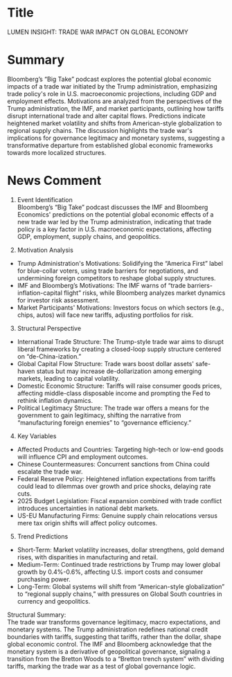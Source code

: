 # Title
LUMEN INSIGHT: TRADE WAR IMPACT ON GLOBAL ECONOMY

# Summary
Bloomberg’s “Big Take” podcast explores the potential global economic impacts of a trade war initiated by the Trump administration, emphasizing trade policy's role in U.S. macroeconomic projections, including GDP and employment effects. Motivations are analyzed from the perspectives of the Trump administration, the IMF, and market participants, outlining how tariffs disrupt international trade and alter capital flows. Predictions indicate heightened market volatility and shifts from American-style globalization to regional supply chains. The discussion highlights the trade war's implications for governance legitimacy and monetary systems, suggesting a transformative departure from established global economic frameworks towards more localized structures.

# News Comment
1. Event Identification  
Bloomberg’s “Big Take” podcast discusses the IMF and Bloomberg Economics' predictions on the potential global economic effects of a new trade war led by the Trump administration, indicating that trade policy is a key factor in U.S. macroeconomic expectations, affecting GDP, employment, supply chains, and geopolitics.

2. Motivation Analysis  
- Trump Administration's Motivations: Solidifying the “America First” label for blue-collar voters, using trade barriers for negotiations, and undermining foreign competitors to reshape global supply structures.  
- IMF and Bloomberg’s Motivations: The IMF warns of “trade barriers-inflation-capital flight” risks, while Bloomberg analyzes market dynamics for investor risk assessment.  
- Market Participants' Motivations: Investors focus on which sectors (e.g., chips, autos) will face new tariffs, adjusting portfolios for risk.

3. Structural Perspective  
- International Trade Structure: The Trump-style trade war aims to disrupt liberal frameworks by creating a closed-loop supply structure centered on “de-China-ization.”  
- Global Capital Flow Structure: Trade wars boost dollar assets' safe-haven status but may increase de-dollarization among emerging markets, leading to capital volatility.  
- Domestic Economic Structure: Tariffs will raise consumer goods prices, affecting middle-class disposable income and prompting the Fed to rethink inflation dynamics.  
- Political Legitimacy Structure: The trade war offers a means for the government to gain legitimacy, shifting the narrative from “manufacturing foreign enemies” to “governance efficiency.” 

4. Key Variables  
- Affected Products and Countries: Targeting high-tech or low-end goods will influence CPI and employment outcomes.  
- Chinese Countermeasures: Concurrent sanctions from China could escalate the trade war.  
- Federal Reserve Policy: Heightened inflation expectations from tariffs could lead to dilemmas over growth and price shocks, delaying rate cuts.  
- 2025 Budget Legislation: Fiscal expansion combined with trade conflict introduces uncertainties in national debt markets.  
- US-EU Manufacturing Firms: Genuine supply chain relocations versus mere tax origin shifts will affect policy outcomes.

5. Trend Predictions  
- Short-Term: Market volatility increases, dollar strengthens, gold demand rises, with disparities in manufacturing and retail.  
- Medium-Term: Continued trade restrictions by Trump may lower global growth by 0.4%-0.6%, affecting U.S. import costs and consumer purchasing power.  
- Long-Term: Global systems will shift from “American-style globalization” to “regional supply chains,” with pressures on Global South countries in currency and geopolitics.

Structural Summary:  
The trade war transforms governance legitimacy, macro expectations, and monetary systems. The Trump administration redefines national credit boundaries with tariffs, suggesting that tariffs, rather than the dollar, shape global economic control. The IMF and Bloomberg acknowledge that the monetary system is a derivative of geopolitical governance, signaling a transition from the Bretton Woods to a “Bretton trench system” with dividing tariffs, marking the trade war as a test of global governance logic.
